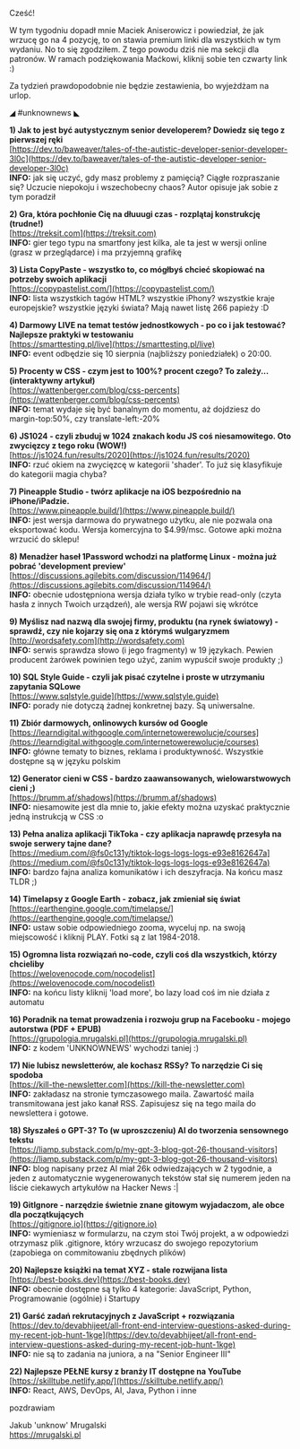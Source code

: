 Cześć!

W tym tygodniu dopadł mnie Maciek Aniserowicz i powiedział, że jak wrzucę go na 4 pozycję, to on stawia premium linki dla wszystkich w tym wydaniu. No to się zgodziłem. Z tego powodu dziś nie ma sekcji dla patronów. W ramach podziękowania Maćkowi, kliknij sobie ten czwarty link :)

Za tydzień prawdopodobnie nie będzie zestawienia, bo wyjeżdżam na urlop.

 

◢ #unknownews ◣


**1) Jak to jest być autystycznym senior developerem? Dowiedz się tego z pierwszej ręki**  
[https://dev.to/baweaver/tales-of-the-autistic-developer-senior-developer-3l0c](https://dev.to/baweaver/tales-of-the-autistic-developer-senior-developer-3l0c)  
**INFO:** jak się uczyć, gdy masz problemy z pamięcią? Ciągłe rozpraszanie się? Uczucie niepokoju i wszechobecny chaos? Autor opisuje jak sobie z tym poradził  


**2) Gra, która pochłonie Cię na dłuuugi czas - rozplątaj konstrukcję (trudne!)**  
[https://treksit.com](https://treksit.com)  
**INFO:** gier tego typu na smartfony jest kilka, ale ta jest w wersji online (grasz w przeglądarce) i ma przyjemną grafikę  


**3) Lista CopyPaste - wszystko to, co mógłbyś chcieć skopiować na potrzeby swoich aplikacji**  
[https://copypastelist.com/](https://copypastelist.com/)  
**INFO:** lista wszystkich tagów HTML? wszystkie iPhony? wszystkie kraje europejskie? wszystkie języki świata? Mają nawet listę 266 papieży :D  


**4) Darmowy LIVE na temat testów jednostkowych - po co i jak testować? Najlepsze praktyki w testowaniu**  
[https://smarttesting.pl/live](https://smarttesting.pl/live)  
**INFO:** event odbędzie się 10 sierpnia (najbliższy poniedziałek) o 20:00.  


**5) Procenty w CSS - czym jest to 100%? procent czego? To zależy... (interaktywny artykuł)**  
[https://wattenberger.com/blog/css-percents](https://wattenberger.com/blog/css-percents)  
**INFO:** temat wydaje się być banalnym do momentu, aż dojdziesz do margin-top:50%, czy translate-left:-20%  


**6) JS1024 - czyli zbuduj w 1024 znakach kodu JS coś niesamowitego. Oto zwycięzcy z tego roku (WOW!)**  
[https://js1024.fun/results/2020](https://js1024.fun/results/2020)  
**INFO:** rzuć okiem na zwycięzcę w kategorii 'shader'. To już się klasyfikuje do kategorii magia chyba?  


**7) Pineapple Studio - twórz aplikacje na iOS bezpośrednio na iPhone/iPadzie.**  
[https://www.pineapple.build/](https://www.pineapple.build/)  
**INFO:** jest wersja darmowa do prywatnego użytku, ale nie pozwala ona eksportować kodu. Wersja komercyjna to $4.99/msc. Gotowe apki można wrzucić do sklepu!  


**8) Menadżer haseł 1Password wchodzi na platformę Linux - można już pobrać 'development preview'**  
[https://discussions.agilebits.com/discussion/114964/](https://discussions.agilebits.com/discussion/114964/)  
**INFO:** obecnie udostępniona wersja działa tylko w trybie read-only (czyta hasła z innych Twoich urządzeń), ale wersja RW pojawi się wkrótce  


**9) Myślisz nad nazwą dla swojej firmy, produktu (na rynek światowy) - sprawdź, czy nie kojarzy się ona z którymś wulgaryzmem**  
[http://wordsafety.com](http://wordsafety.com)  
**INFO:** serwis sprawdza słowo (i jego fragmenty) w 19 językach. Pewien producent żarówek powinien tego użyć, zanim wypuścił swoje produkty ;)  


**10) SQL Style Guide - czyli jak pisać czytelne i proste w utrzymaniu zapytania SQLowe**  
[https://www.sqlstyle.guide](https://www.sqlstyle.guide)  
**INFO:** porady nie dotyczą żadnej konkretnej bazy. Są uniwersalne.  


**11) Zbiór darmowych, onlinowych kursów od Google**  
[https://learndigital.withgoogle.com/internetowerewolucje/courses](https://learndigital.withgoogle.com/internetowerewolucje/courses)  
**INFO:** główne tematy to biznes, reklama i produktywność. Wszystkie dostępne są w języku polskim  


**12) Generator cieni w CSS - bardzo zaawansowanych, wielowarstwowych cieni ;)**  
[https://brumm.af/shadows](https://brumm.af/shadows)  
**INFO:** niesamowite jest dla mnie to, jakie efekty można uzyskać praktycznie jedną instrukcją w CSS :o  


**13) Pełna analiza aplikacji TikToka - czy aplikacja naprawdę przesyła na swoje serwery tajne dane?**  
[https://medium.com/@fs0c131y/tiktok-logs-logs-logs-e93e8162647a](https://medium.com/@fs0c131y/tiktok-logs-logs-logs-e93e8162647a)  
**INFO:** bardzo fajna analiza komunikatów i ich deszyfracja. Na końcu masz TLDR ;)  


**14) Timelapsy z Google Earth - zobacz, jak zmieniał się świat**  
[https://earthengine.google.com/timelapse/](https://earthengine.google.com/timelapse/)  
**INFO:** ustaw sobie odpowiedniego zooma, wyceluj np. na swoją miejscowość i kliknij PLAY. Fotki są z lat 1984-2018.  


**15) Ogromna lista rozwiązań no-code, czyli coś dla wszystkich, którzy chcieliby**  
[https://welovenocode.com/nocodelist](https://welovenocode.com/nocodelist)  
**INFO:** na końcu listy kliknij 'load more', bo lazy load coś im nie działa z automatu  


**16) Poradnik na temat prowadzenia i rozwoju grup na Facebooku - mojego autorstwa (PDF + EPUB)**  
[https://grupologia.mrugalski.pl](https://grupologia.mrugalski.pl)  
**INFO:** z kodem 'UNKNOWNEWS' wychodzi taniej :)  


**17) Nie lubisz newsletterów, ale kochasz RSSy? To narzędzie Ci się spodoba**  
[https://kill-the-newsletter.com](https://kill-the-newsletter.com)  
**INFO:** zakładasz na stronie tymczasowego maila. Zawartość maila transmitowana jest jako kanał RSS. Zapisujesz się na tego maila do newslettera i gotowe.  


**18) Słyszałeś o GPT-3? To (w uproszczeniu) AI do tworzenia sensownego tekstu**  
[https://liamp.substack.com/p/my-gpt-3-blog-got-26-thousand-visitors](https://liamp.substack.com/p/my-gpt-3-blog-got-26-thousand-visitors)  
**INFO:** blog napisany przez AI miał 26k odwiedzających w 2 tygodnie, a jeden z automatycznie wygenerowanych tekstów stał się numerem jeden na liście ciekawych artykułów na Hacker News :|  


**19) GitIgnore - narzędzie świetnie znane gitowym wyjadaczom, ale obce dla początkujących**  
[https://gitignore.io](https://gitignore.io)  
**INFO:** wymieniasz w formularzu, na czym stoi Twój projekt, a w odpowiedzi otrzymasz plik .gitignore, który wrzucasz do swojego repozytorium (zapobiega on commitowaniu zbędnych plików)  


**20) Najlepsze książki na temat XYZ - stale rozwijana lista**  
[https://best-books.dev](https://best-books.dev)  
**INFO:** obecnie dostępne są tylko 4 kategorie: JavaScript, Python, Programowanie (ogólnie) i Startupy  


**21) Garść zadań rekrutacyjnych z JavaScript + rozwiązania**  
[https://dev.to/devabhijeet/all-front-end-interview-questions-asked-during-my-recent-job-hunt-1kge](https://dev.to/devabhijeet/all-front-end-interview-questions-asked-during-my-recent-job-hunt-1kge)  
**INFO:** nie są to zadania na juniora, a na "Senior Engineer III"  


**22) Najlepsze PEŁNE kursy z branży IT dostępne na YouTube**  
[https://skilltube.netlify.app/](https://skilltube.netlify.app/)  
**INFO:** React, AWS, DevOps, AI, Java, Python i inne  


 
pozdrawiam

Jakub 'unknow' Mrugalski  
https://mrugalski.pl